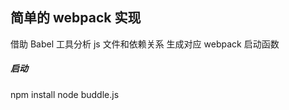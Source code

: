 ## 简单的 webpack 实现

借助 Babel 工具分析 js 文件和依赖关系 生成对应 webpack 启动函数

##### 启动

npm install
node buddle.js
